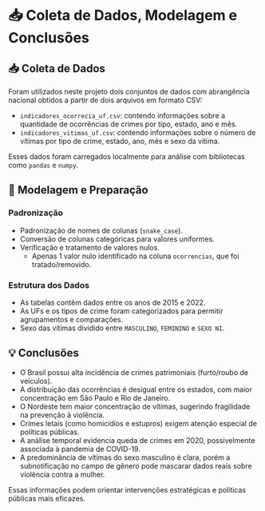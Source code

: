 # 📥 Coleta de Dados, Modelagem e Conclusões

## 📥 Coleta de Dados

Foram utilizados neste projeto dois conjuntos de dados com abrangência nacional obtidos a partir de dois arquivos em formato CSV:

- `indicadores_ocorrecia_uf.csv`: contendo informações sobre a quantidade de ocorrências de crimes por tipo, estado, ano e mês.
- `indicadores_vitimas_uf.csv`: contendo informações sobre o número de vítimas por tipo de crime, estado, ano, mês e sexo da vítima.

Esses dados foram carregados localmente para análise com bibliotecas como `pandas` e `numpy`.

## 🧰 Modelagem e Preparação

### Padronização

- Padronização de nomes de colunas (`snake_case`).
- Conversão de colunas categóricas para valores uniformes.
- Verificação e tratamento de valores nulos.
  - Apenas 1 valor nulo identificado na coluna `ocorrencias`, que foi tratado/removido.

### Estrutura dos Dados

- As tabelas contêm dados entre os anos de 2015 e 2022.
- As UFs e os tipos de crime foram categorizados para permitir agrupamentos e comparações.
- Sexo das vítimas dividido entre `MASCULINO`, `FEMININO` e `SEXO NI`.

## 💡 Conclusões

- O Brasil possui alta incidência de crimes patrimoniais (furto/roubo de veículos).
- A distribuição das ocorrências é desigual entre os estados, com maior concentração em São Paulo e Rio de Janeiro.
- O Nordeste tem maior concentração de vítimas, sugerindo fragilidade na prevenção à violência.
- Crimes letais (como homicídios e estupros) exigem atenção especial de políticas públicas.
- A análise temporal evidencia queda de crimes em 2020, possivelmente associada à pandemia de COVID-19.
- A predominância de vítimas do sexo masculino é clara, porém a subnotificação no campo de gênero pode mascarar dados reais sobre violência contra a mulher.

Essas informações podem orientar intervenções estratégicas e políticas públicas mais eficazes.
